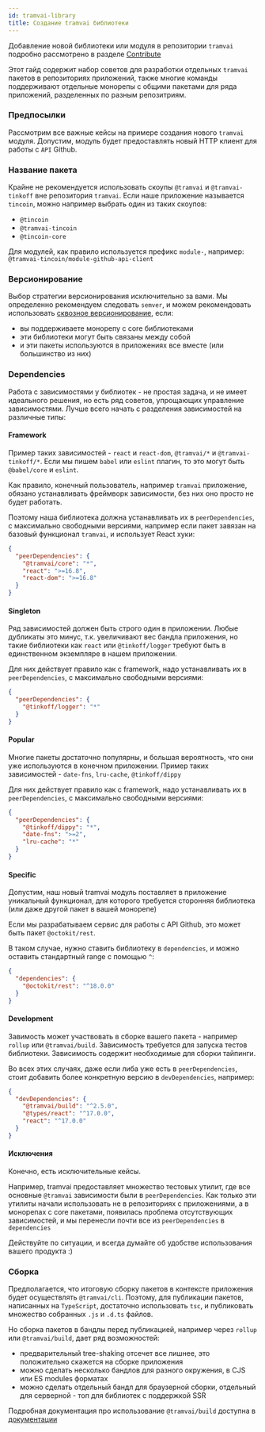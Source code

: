 ```yaml
---
id: tramvai-library
title: Создание tramvai библиотеки
---
```


Добавление новой библиотеки или модуля в репозитории `tramvai` подробно рассмотрено в разделе [Contribute](contribute/contribute.md)

Этот гайд содержит набор советов для разработки отдельных `tramvai` пакетов в репозиториях приложений,
также многие команды поддерживают отдельные монорепы с общими пакетами для ряда приложений, разделенных по разным репозитриям.

### Предпосылки

Рассмотрим все важные кейсы на примере создания нового `tramvai` модуля.
Допустим, модуль будет предоставлять новый HTTP клиент для работы с `API` Github.

### Название пакета

Крайне не рекомендуется использовать скоупы `@tramvai` и `@tramvai-tinkoff` вне репозитория `tramvai`.
Если наше приложение называется `tincoin`, можно например выбрать один из таких скоупов:

- `@tincoin`
- `@tramvai-tincoin`
- `@tincoin-core`

Для модулей, как правило используется префикс `module-`, например: `@tramvai-tincoin/module-github-api-client`

### Версионирование

Выбор стратегии версионирования исключительно за вами.
Мы определенно рекомендуем следовать `semver`, и можем рекомендовать использовать [сквозное версионирование](concepts/versioning.md), если:

- вы поддерживаете монорепу с core библиотеками
- эти библиотеки могут быть связаны между собой
- и эти пакеты используются в приложениях все вместе (или большинство из них)

### Dependencies

Работа с зависимостями у библиотек - не простая задача, и не имеет идеального решения, но есть ряд советов, упрощающих управление зависимостями.
Лучше всего начать с разделения зависимостей на различные типы:

#### Framework

Пример таких зависимостей - `react` и `react-dom`, `@tramvai/*` и `@tramvai-tinkoff/*`.
Если мы пишем `babel` или `eslint` плагин, то это могут быть `@babel/core` и `eslint`.

Как правило, конечный пользователь, например `tramvai` приложение, обязано устанавливать фреймворк зависимости,
без них оно просто не будет работать.

Поэтому наша библиотека должна устанавливать их в `peerDependencies`, с максимально свободными версиями, например если пакет завязан на базовый функционал `tramvai`, и использует React хуки:

```json
{
  "peerDependencies": {
    "@tramvai/core": "*",
    "react": ">=16.8",
    "react-dom": ">=16.8"
  }
}
```

#### Singleton

Ряд зависимостей должен быть строго один в приложении.
Любые дубликаты это минус, т.к. увеличивают вес бандла приложения, но такие библиотеки как `react` или `@tinkoff/logger` требуют быть в единственном экземпляре в нашем приложении.

Для них действует правило как с framework, надо устанавливать их в `peerDependencies`, с максимально свободными версиями:

```json
{
  "peerDependencies": {
    "@tinkoff/logger": "*"
  }
}
```

#### Popular

Многие пакеты достаточно популярны, и большая вероятность, что они уже используются в конечном приложении.
Пример таких зависимостей - `date-fns`, `lru-cache`, `@tinkoff/dippy`

Для них действует правило как с framework, надо устанавливать их в `peerDependencies`, с максимально свободными версиями:

```json
{
  "peerDependencies": {
    "@tinkoff/dippy": "*",
    "date-fns": ">=2",
    "lru-cache": "*"
  }
}
```

#### Specific

Допустим, наш новый tramvai модуль поставляет в приложение уникальный функционал, для которого требуется сторонняя библиотека (или даже другой пакет в вашей монорепе)

Если мы разрабатываем сервис для работы с API Github, это может быть пакет `@octokit/rest`.

В таком случае, нужно ставить библиотеку в `dependencies`, и можно оставить стандартный range с помощью `^`:

```json
{
  "dependencies": {
    "@octokit/rest": "^18.0.0"
  }
}
```

#### Development

Завимость может участвовать в сборке вашего пакета - например `rollup` или `@tramvai/build`.
Зависимость требуется для запуска тестов библиотеки.
Зависимость содержит необходимые для сборки тайпинги.

Во всех этих случаях, даже если либа уже есть в `peerDependencies`, стоит добавить более конкретную версию в `devDependencies`, например:

```json
{
  "devDependencies": {
    "@tramvai/build": "^2.5.0",
    "@types/react": "^17.0.0",
    "react": "^17.0.0"
  }
}
```

#### Исключения

Конечно, есть исключительные кейсы.

Например, tramvai предоставляет множество тестовых утилит, где все основные `@tramvai` зависимости были в `peerDependencies`.
Как только эти утилиты начали использовать не в репозиториях с приложениями, а в монорепах с core пакетами, появилась проблема отсутствующих зависимостей, и мы перенесли почти все из `peerDependencies` в `dependencies`

Действуйте по ситуации, и всегда думайте об удобстве использования вашего продукта :)

### Сборка

Предполагается, что итоговую сборку пакетов в контексте приложения будет осуществлять `@tramvai/cli`.
Поэтому, для публикации пакетов, написанных на `TypeScript`, достаточно использовать `tsc`, и публиковать множество собранных `.js` и `.d.ts` файлов.

Но сборка пакетов в бандлы перед публикацией, например через `rollup` или `@tramvai/build`,  дает ряд возможностей:

- предварительный tree-shaking отсечет все лишнее, это положительно скажется на сборке приложения
- можно сделать несколько бандлов для разного окружения, в CJS или ES modules форматах
- можно сделать отдельный бандл для браузерной сборки, отдельный для серверной - топ для библиотек с поддержкой SSR 

Подробная документация про использование `@tramvai/build` доступна в [документации](references/tools/build.md)
